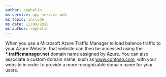 ```yaml
---
author: cephalin
ms.service: app-service-web
ms.topic: include
ms.date: 11/09/2018
ms.author: cephalin
---
```

When you use a Microsoft Azure Traffic Manager to load balance traffic to your Azure Website, that website can then be accessed using the **\*.trafficmanager.net** domain name assigned by Azure. You can also associate a custom domain name, such as www.contoso.com, with your website in order to provide a more recognizable domain name for your users.

